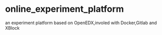 # online_experiment_platform
an experiment platform based on OpenEDX,involed with Docker,Gitlab and XBlock
